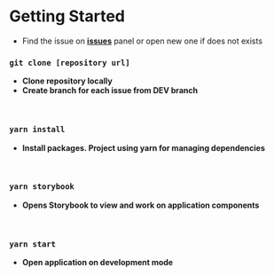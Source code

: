 # Getting Started

- Find the issue on [<b>issues</b>](https://github.com/JS-Experimental/messenger-web/issues) 
  panel or open new one if does not exists
  

### `git clone [repository url]`
- <b>Clone repository locally
- Create branch for each issue from DEV branch

<br>

### `yarn install`
- Install packages. Project using yarn for managing dependencies

<br>

### `yarn storybook`
- Opens Storybook to view and work on application components

<br>

### `yarn start`
- Open application on development mode
